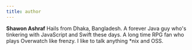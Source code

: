 ```yaml
---
title: author
---
```


**Shawon Ashraf**  Hails from Dhaka, Bangladesh. A forever Java guy who's tinkering with JavaScript and Swift these days. A long time RPG fan who plays Overwatch like frenzy. I like to talk
               anything *nix and OSS.

